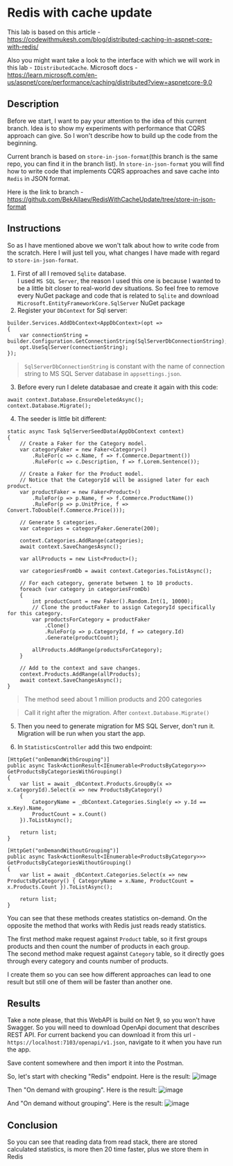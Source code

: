 # Redis with cache update
This lab is based on this article - https://codewithmukesh.com/blog/distributed-caching-in-aspnet-core-with-redis/

Also you might want take a look to the interface with which we will work in this lab - `IDistributedCache`. Microsoft docs - https://learn.microsoft.com/en-us/aspnet/core/performance/caching/distributed?view=aspnetcore-9.0

## Description
Before we start, I want to pay your attention to the idea of this current branch. Idea is to show 
my experiments with performance that CQRS approach can give. So I won't describe how to build up the code
from the beginning. 

Current branch is based on `store-in-json-format`(this branch is the same repo, you can find it in the branch list). In `store-in-json-format` you will find
how to write code that implements CQRS approaches and save cache into `Redis` in JSON format. 

Here is the link to branch - https://github.com/BekAllaev/RedisWithCacheUpdate/tree/store-in-json-format

## Instructions
So as I have mentioned above we won't talk about how to write code from the scratch. Here I will just tell you, what changes I have made with regard to 
`store-in-json-format`.

1. First of all I removed `Sqlite` database.   
I used `MS SQL Server`, the reason I used this one is because I wanted to be a little bit closer
to real-world dev situations. So feel free to remove every NuGet package and code that is related to `Sqlite` and download `Microsoft.EntityFrameworkCore.SqlServer` NuGet package
2. Register your `DbContext` for Sql server:
```
builder.Services.AddDbContext<AppDbContext>(opt =>
{
    var connectionString = builder.Configuration.GetConnectionString(SqlServerDbConnectionString);
    opt.UseSqlServer(connectionString);
});
```

> `SqlServerDbConnectionString` is constant with the name of connection string to MS SQL Server database in `appsettings.json`.

3. Before every run I delete databasae and create it again with this code:
```
await context.Database.EnsureDeletedAsync();
context.Database.Migrate();
```

4. The seeder is little bit different:
```
static async Task SqlServerSeedData(AppDbContext context)
{
    // Create a Faker for the Category model.
    var categoryFaker = new Faker<Category>()
        .RuleFor(c => c.Name, f => f.Commerce.Department())
        .RuleFor(c => c.Description, f => f.Lorem.Sentence());

    // Create a Faker for the Product model.
    // Notice that the CategoryId will be assigned later for each product.
    var productFaker = new Faker<Product>()
        .RuleFor(p => p.Name, f => f.Commerce.ProductName())
        .RuleFor(p => p.UnitPrice, f => Convert.ToDouble(f.Commerce.Price()));

    // Generate 5 categories.
    var categories = categoryFaker.Generate(200);

    context.Categories.AddRange(categories);
    await context.SaveChangesAsync();

    var allProducts = new List<Product>();

    var categoriesFromDb = await context.Categories.ToListAsync();

    // For each category, generate between 1 to 10 products.
    foreach (var category in categoriesFromDb)
    {
        int productCount = new Faker().Random.Int(1, 10000);
        // Clone the productFaker to assign CategoryId specifically for this category.
        var productsForCategory = productFaker
            .Clone()
            .RuleFor(p => p.CategoryId, f => category.Id)
            .Generate(productCount);

        allProducts.AddRange(productsForCategory);
    }

    // Add to the context and save changes.
    context.Products.AddRange(allProducts);
    await context.SaveChangesAsync();
}
```
> The method seed about 1 million products and 200 categories

> Call it right after the migration. After `context.Database.Migrate()`

5. Then you need to generate migration for MS SQL Server, don't run it. Migration will be run when you start the app.

6. In `StatisticsController` add this two endpoint:
```
[HttpGet("onDemandWithGrouping")]
public async Task<ActionResult<IEnumerable<ProductsByCategory>>> GetProductsByCategoriesWithGrouping()
{
    var list = await _dbContext.Products.GroupBy(x => x.CategoryId).Select(x => new ProductsByCategory()
    {
        CategoryName = _dbContext.Categories.Single(y => y.Id == x.Key).Name,
        ProductCount = x.Count()
    }).ToListAsync();

    return list;
}

[HttpGet("onDemandWithoutGrouping")]
public async Task<ActionResult<IEnumerable<ProductsByCategory>>> GetProductsByCategoriesWithoutGrouping()
{
    var list = await _dbContext.Categories.Select(x => new ProductsByCategory() { CategoryName = x.Name, ProductCount = x.Products.Count }).ToListAsync();

    return list;
}
```

You can see that these methods creates statistics on-demand. On the opposite the method that works with Redis just reads ready statistics.

The first method make request against `Product` table, so it first groups products and then count the number of products in each group.  
The second method make request against `Category` table, so it directly goes through every category and counts number of products.

I create them so you can see how different approaches can lead to one result but still one of them will be faster than another one.

## Results

Take a note please, that this WebAPI is build on Net 9, so you won't have Swagger. So you will need to download OpenApi document that describes REST API. 
For current backend you can download it from this url - `https://localhost:7103/openapi/v1.json`, navigate to it when you have run the app.

Save content somewhere and then import it into the Postman.

So, let's start with checking "Redis" endpoint. Here is the result:
![image](https://github.com/user-attachments/assets/1febf903-4e16-488f-a09c-7d07f1aa9461)

Then "On demand with grouping". Here is the result:
![image](https://github.com/user-attachments/assets/d340e0b7-915f-484e-8c6e-1b7c9da9d8b5)

And "On demand without grouping". Here is the result:
![image](https://github.com/user-attachments/assets/d32e5983-8492-40f2-9ef5-37cc270204cf)

## Conclusion
So you can see that reading data from read stack, there are stored calculated statistics, is more then 20 time faster, plus we store them in Redis
